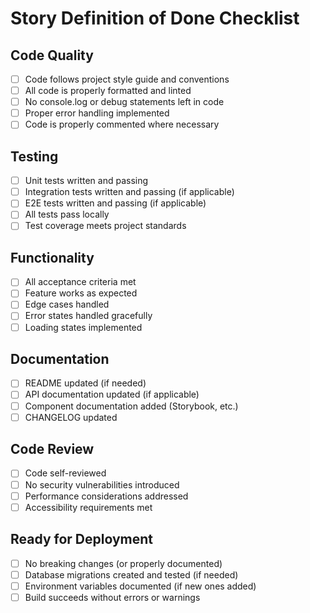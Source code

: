 # Story Definition of Done Checklist

## Code Quality
- [ ] Code follows project style guide and conventions
- [ ] All code is properly formatted and linted
- [ ] No console.log or debug statements left in code
- [ ] Proper error handling implemented
- [ ] Code is properly commented where necessary

## Testing
- [ ] Unit tests written and passing
- [ ] Integration tests written and passing (if applicable)
- [ ] E2E tests written and passing (if applicable)
- [ ] All tests pass locally
- [ ] Test coverage meets project standards

## Functionality
- [ ] All acceptance criteria met
- [ ] Feature works as expected
- [ ] Edge cases handled
- [ ] Error states handled gracefully
- [ ] Loading states implemented

## Documentation
- [ ] README updated (if needed)
- [ ] API documentation updated (if applicable)
- [ ] Component documentation added (Storybook, etc.)
- [ ] CHANGELOG updated

## Code Review
- [ ] Code self-reviewed
- [ ] No security vulnerabilities introduced
- [ ] Performance considerations addressed
- [ ] Accessibility requirements met

## Ready for Deployment
- [ ] No breaking changes (or properly documented)
- [ ] Database migrations created and tested (if needed)
- [ ] Environment variables documented (if new ones added)
- [ ] Build succeeds without errors or warnings
